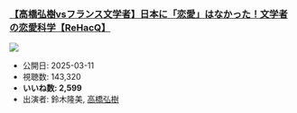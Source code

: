 ### [【高橋弘樹vsフランス文学者】日本に「恋愛」はなかった！文学者の恋愛科学【ReHacQ】](https://www.youtube.com/watch?v=yuUh98QHKPo)
[![](https://img.youtube.com/vi/yuUh98QHKPo/sddefault.jpg)](https://www.youtube.com/watch?v=yuUh98QHKPo)
-   公開日: 2025-03-11
-   視聴数: 143,320
-   **いいね数: 2,599**
-   出演者: 鈴木隆美, [高橋弘樹](/rehacq_fan/people/高橋弘樹 "wikilink")
